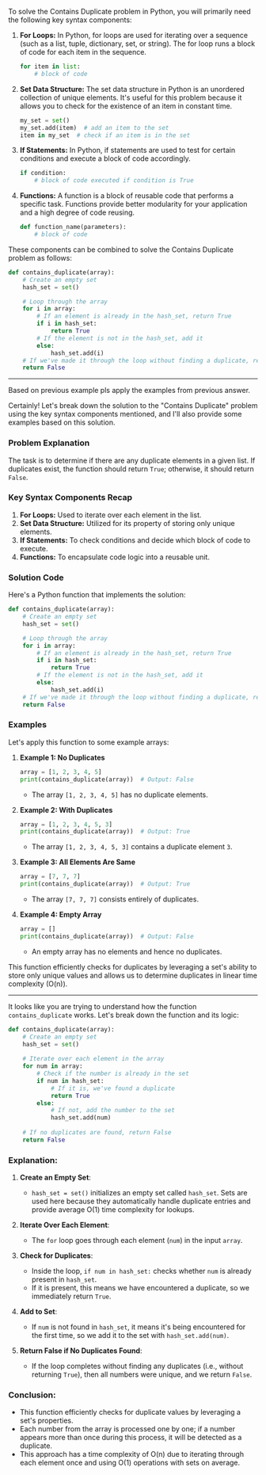 To solve the Contains Duplicate problem in Python, you will primarily need the following key syntax components:

1. **For Loops:** In Python, for loops are used for iterating over a sequence (such as a list, tuple, dictionary, set, or string). The for loop runs a block of code for each item in the sequence.

    ```python
    for item in list:
        # block of code
    ```

2. **Set Data Structure:** The set data structure in Python is an unordered collection of unique elements. It's useful for this problem because it allows you to check for the existence of an item in constant time.

    ```python
    my_set = set()
    my_set.add(item)  # add an item to the set
    item in my_set  # check if an item is in the set
    ```

3. **If Statements:** In Python, if statements are used to test for certain conditions and execute a block of code accordingly.

    ```python
    if condition:
        # block of code executed if condition is True
    ```

4. **Functions:** A function is a block of reusable code that performs a specific task. Functions provide better modularity for your application and a high degree of code reusing.

    ```python
    def function_name(parameters):
        # block of code
    ```

These components can be combined to solve the Contains Duplicate problem as follows:

```python
def contains_duplicate(array):
    # Create an empty set
    hash_set = set()

    # Loop through the array
    for i in array:
        # If an element is already in the hash_set, return True
        if i in hash_set:
            return True
        # If the element is not in the hash_set, add it
        else:
            hash_set.add(i)
    # If we've made it through the loop without finding a duplicate, return False
    return False
```

---
Based on previous example pls apply the examples from previous answer.



Certainly! Let's break down the solution to the "Contains Duplicate" problem using the key syntax components mentioned, and I'll also provide some examples based on this solution.

### Problem Explanation
The task is to determine if there are any duplicate elements in a given list. If duplicates exist, the function should return `True`; otherwise, it should return `False`.

### Key Syntax Components Recap

1. **For Loops:** Used to iterate over each element in the list.
2. **Set Data Structure:** Utilized for its property of storing only unique elements.
3. **If Statements:** To check conditions and decide which block of code to execute.
4. **Functions:** To encapsulate code logic into a reusable unit.

### Solution Code

Here's a Python function that implements the solution:

```python
def contains_duplicate(array):
    # Create an empty set
    hash_set = set()

    # Loop through the array
    for i in array:
        # If an element is already in the hash_set, return True
        if i in hash_set:
            return True
        # If the element is not in the hash_set, add it
        else:
            hash_set.add(i)
    # If we've made it through the loop without finding a duplicate, return False
    return False
```

### Examples

Let's apply this function to some example arrays:

1. **Example 1: No Duplicates**

   ```python
   array = [1, 2, 3, 4, 5]
   print(contains_duplicate(array))  # Output: False
   ```

   - The array `[1, 2, 3, 4, 5]` has no duplicate elements.

2. **Example 2: With Duplicates**

   ```python
   array = [1, 2, 3, 4, 5, 3]
   print(contains_duplicate(array))  # Output: True
   ```

   - The array `[1, 2, 3, 4, 5, 3]` contains a duplicate element `3`.

3. **Example 3: All Elements Are Same**

   ```python
   array = [7, 7, 7]
   print(contains_duplicate(array))  # Output: True
   ```

   - The array `[7, 7, 7]` consists entirely of duplicates.

4. **Example 4: Empty Array**

   ```python
   array = []
   print(contains_duplicate(array))  # Output: False
   ```

   - An empty array has no elements and hence no duplicates.

This function efficiently checks for duplicates by leveraging a set's ability to store only unique values and allows us to determine duplicates in linear time complexity \(O(n)\).

---



It looks like you are trying to understand how the function `contains_duplicate` works. Let's break down the function and its logic:

```python
def contains_duplicate(array):
    # Create an empty set
    hash_set = set()
    
    # Iterate over each element in the array
    for num in array:
        # Check if the number is already in the set
        if num in hash_set:
            # If it is, we've found a duplicate
            return True
        else:
            # If not, add the number to the set
            hash_set.add(num)
    
    # If no duplicates are found, return False
    return False
```

### Explanation:

1. **Create an Empty Set**: 
   - `hash_set = set()` initializes an empty set called `hash_set`. Sets are used here because they automatically handle duplicate entries and provide average O(1) time complexity for lookups.

2. **Iterate Over Each Element**:
   - The `for` loop goes through each element (`num`) in the input `array`.

3. **Check for Duplicates**:
   - Inside the loop, `if num in hash_set:` checks whether `num` is already present in `hash_set`.
   - If it is present, this means we have encountered a duplicate, so we immediately return `True`.

4. **Add to Set**:
   - If `num` is not found in `hash_set`, it means it's being encountered for the first time, so we add it to the set with `hash_set.add(num)`.

5. **Return False if No Duplicates Found**:
   - If the loop completes without finding any duplicates (i.e., without returning `True`), then all numbers were unique, and we return `False`.

### Conclusion:

- This function efficiently checks for duplicate values by leveraging a set's properties.
- Each number from the array is processed one by one; if a number appears more than once during this process, it will be detected as a duplicate.
- This approach has a time complexity of O(n) due to iterating through each element once and using O(1) operations with sets on average.